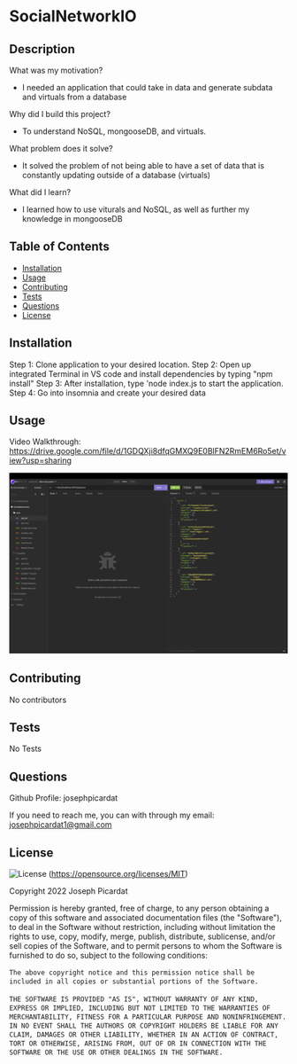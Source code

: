 # SocialNetworkIO

## Description

What was my motivation?

- I needed an application that could take in data and generate subdata and virtuals from a database

Why did I build this project?

- To understand NoSQL, mongooseDB, and virtuals.

What problem does it solve?

- It solved the problem of not being able to have a set of data that is constantly updating outside of a database (virtuals)

What did I learn?

- I learned how to use viturals and NoSQL, as well as further my knowledge in mongooseDB

## Table of Contents

- [Installation](#installation)
- [Usage](#usage)
- [Contributing](#contributing)
- [Tests](#tests)
- [Questions](#questions)
- [License](#license)

## Installation

Step 1: Clone application to your desired location.
Step 2: Open up integrated Terminal in VS code and install dependencies by typing "npm install"
Step 3: After installation, type 'node index.js to start the application.
Step 4: Go into insomnia and create your desired data

## Usage

Video Walkthrough: https://drive.google.com/file/d/1GDQXji8dfqGMXQ9E0BlFN2RmEM6Ro5et/view?usp=sharing

![Image of application](assets/SocialNetWorkIO.png)

## Contributing

No contributors

## Tests

No Tests

## Questions

Github Profile: josephpicardat

If you need to reach me, you can with through my email: josephpicardat1@gmail.com

## License

![License](https://img.shields.io/badge/License-MIT-yellow.svg)
(https://opensource.org/licenses/MIT)

Copyright 2022 Joseph Picardat

Permission is hereby granted, free of charge, to any person obtaining a copy of this software and associated documentation files (the "Software"), to deal in the Software without restriction, including without limitation the rights to use, copy, modify, merge, publish, distribute, sublicense, and/or sell copies of the Software, and to permit persons to whom the Software is furnished to do so, subject to the following conditions:

    The above copyright notice and this permission notice shall be included in all copies or substantial portions of the Software.

    THE SOFTWARE IS PROVIDED "AS IS", WITHOUT WARRANTY OF ANY KIND, EXPRESS OR IMPLIED, INCLUDING BUT NOT LIMITED TO THE WARRANTIES OF MERCHANTABILITY, FITNESS FOR A PARTICULAR PURPOSE AND NONINFRINGEMENT. IN NO EVENT SHALL THE AUTHORS OR COPYRIGHT HOLDERS BE LIABLE FOR ANY CLAIM, DAMAGES OR OTHER LIABILITY, WHETHER IN AN ACTION OF CONTRACT, TORT OR OTHERWISE, ARISING FROM, OUT OF OR IN CONNECTION WITH THE SOFTWARE OR THE USE OR OTHER DEALINGS IN THE SOFTWARE.
